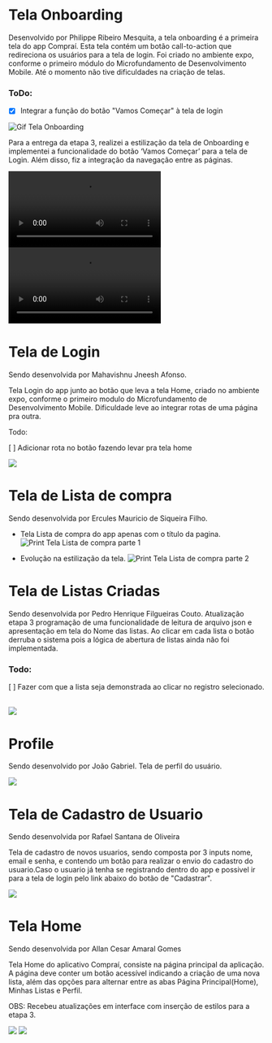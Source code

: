# Tela Onboarding

Desenvolvido por Philippe Ribeiro Mesquita, a tela onboarding é a primeira tela do app Compraí. Esta tela contém um botão call-to-action que redireciona os usuários para a tela de login. Foi criado no ambiente expo, conforme o primeiro módulo do Microfundamento de Desenvolvimento Mobile. Até o momento não tive dificuldades na criação de telas.

### ToDo:

- [x] Integrar a função do botão "Vamos Começar" à tela de login

![Gif Tela Onboarding](img/Gif-Tela-Onboarding.gif)

Para a entrega da etapa 3, realizei a estilização da tela de Onboarding e implementei a funcionalidade do botão ‘Vamos Começar’ para a tela de Login. Além disso, fiz a integração da navegação entre as páginas.

![Vídeo Tela Onboarding](img/video-projeto-etapa-3.mp4)
![video tela onboardin](https://github.com/ICEI-PUC-Minas-PMV-ADS/pmv-ads-2024-1-e3-proj-mov-t1-comprai/blob/main/docs/img/video-projeto-etapa-3.mp4)

# Tela de Login
Sendo desenvolvida por Mahavishnu Jneesh Afonso.

Tela Login do app junto ao botão que leva a tela Home, criado no 
ambiente expo, conforme o primeiro modulo do Microfundamento de Desenvolvimento Mobile. Dificuldade leve ao integrar rotas de uma página pra outra.

Todo: 

[ ] Adicionar rota no botão fazendo levar pra tela home

<img src="../src/Login/assets/teste.gif">

# Tela de Lista de compra
Sendo desenvolvida por Ercules Mauricio de Siqueira Filho. 
- Tela Lista de compra do app apenas com o título da pagina.
![Print Tela Lista de compra parte 1](img/07-tela-list.png)

- Evolução na estilização da tela.
![Print Tela Lista de compra parte 2](img/07-tela-list-2.jpg)

# Tela de Listas Criadas
Sendo desenvolvida por Pedro Henrique Filgueiras Couto.
Atualização etapa 3 programação de uma funcionalidade de leitura de arquivo json e apresentação em tela do Nome das listas.
Ao clicar em cada lista o botão derruba o sistema pois a lógica de abertura de listas ainda não foi implementada.


### Todo: 

[ ] Fazer com que a lista seja demonstrada ao clicar no registro selecionado.

<br>

<img src="./img/My-Lists.jpg"> 


# Profile 
  
  Sendo desenvolvido por João Gabriel.
  Tela de perfil do usuário.

<img src='../src/Profile/assets/Print.jpg'>

# Tela de Cadastro de Usuario
Sendo desenvolvida por Rafael Santana de Oliveira

Tela de cadastro de novos usuarios, sendo composta por 3 inputs nome, email e senha, e contendo um botão para realizar o envio do
cadastro do usuario.Caso o usuario já tenha se registrando dentro do app e possivel ir para a tela de login pelo link abaixo do 
botão de "Cadastrar".

<img src="../src/Create-Account/telaCadastroUsuario.jpeg">

# Tela Home
Sendo desenvolvida por Allan Cesar Amaral Gomes

Tela Home do aplicativo Compraí, consiste na página principal da aplicação. A página deve conter um botão acessível indicando a criação de uma nova lista, além das opções para alternar entre as abas Página Principal(Home), Minhas Listas e Perfil.

OBS: Recebeu atualizações em interface com inserção de estilos para a etapa 3.

<img src="../docs/img/Tela-Home(Etapa-3).png">
<img src="../docs/img/Tela Home (Etapa 3).jpeg">
